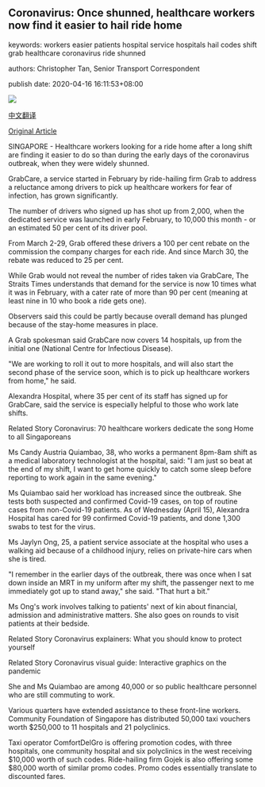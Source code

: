 ## Coronavirus: Once shunned, healthcare workers now find it easier to hail ride home

keywords: workers easier patients hospital service hospitals hail codes shift grab healthcare coronavirus ride shunned

authors: Christopher Tan, Senior Transport Correspondent

publish date: 2020-04-16 16:11:53+08:00

![](https://www.straitstimes.com/sites/default/files/styles/x_large/public/articles/2020/04/16/rk_healthcareworkers_160420.jpg?itok=_mBc7JlU)

[中文翻译](Coronavirus%3A%20Once%20shunned%2C%20healthcare%20workers%20now%20find%20it%20easier%20to%20hail%20ride%20home_zh.md)

[Original Article](https://www.straitstimes.com/singapore/transport/coronavirus-once-shunned-healthcare-workers-now-find-it-easier-to-hail-ride-home)

SINGAPORE - Healthcare workers looking for a ride home after a long shift are finding it easier to do so than during the early days of the coronavirus outbreak, when they were widely shunned.

GrabCare, a service started in February by ride-hailing firm Grab to address a reluctance among drivers to pick up healthcare workers for fear of infection, has grown significantly.

The number of drivers who signed up has shot up from 2,000, when the dedicated service was launched in early February, to 10,000 this month - or an estimated 50 per cent of its driver pool.

From March 2-29, Grab offered these drivers a 100 per cent rebate on the commission the company charges for each ride. And since March 30, the rebate was reduced to 25 per cent.

While Grab would not reveal the number of rides taken via GrabCare, The Straits Times understands that demand for the service is now 10 times what it was in February, with a cater rate of more than 90 per cent (meaning at least nine in 10 who book a ride gets one).

Observers said this could be partly because overall demand has plunged because of the stay-home measures in place.

A Grab spokesman said GrabCare now covers 14 hospitals, up from the initial one (National Centre for Infectious Disease).

"We are working to roll it out to more hospitals, and will also start the second phase of the service soon, which is to pick up healthcare workers from home," he said.

Alexandra Hospital, where 35 per cent of its staff has signed up for GrabCare, said the service is especially helpful to those who work late shifts.

Related Story Coronavirus: 70 healthcare workers dedicate the song Home to all Singaporeans

Ms Candy Austria Quiambao, 38, who works a permanent 8pm-8am shift as a medical laboratory technologist at the hospital, said: "I am just so beat at the end of my shift, I want to get home quickly to catch some sleep before reporting to work again in the same evening."

Ms Quiambao said her workload has increased since the outbreak. She tests both suspected and confirmed Covid-19 cases, on top of routine cases from non-Covid-19 patients. As of Wednesday (April 15), Alexandra Hospital has cared for 99 confirmed Covid-19 patients, and done 1,300 swabs to test for the virus.

Ms Jaylyn Ong, 25, a patient service associate at the hospital who uses a walking aid because of a childhood injury, relies on private-hire cars when she is tired.

"I remember in the earlier days of the outbreak, there was once when I sat down inside an MRT in my uniform after my shift, the passenger next to me immediately got up to stand away," she said. "That hurt a bit."

Ms Ong's work involves talking to patients' next of kin about financial, admission and administrative matters. She also goes on rounds to visit patients at their bedside.

Related Story Coronavirus explainers: What you should know to protect yourself

Related Story Coronavirus visual guide: Interactive graphics on the pandemic

She and Ms Quiambao are among 40,000 or so public healthcare personnel who are still commuting to work.

Various quarters have extended assistance to these front-line workers. Community Foundation of Singapore has distributed 50,000 taxi vouchers worth $250,000 to 11 hospitals and 21 polyclinics.

Taxi operator ComfortDelGro is offering promotion codes, with three hospitals, one community hospital and six polyclinics in the west receiving $10,000 worth of such codes. Ride-hailing firm Gojek is also offering some $80,000 worth of similar promo codes. Promo codes essentially translate to discounted fares.